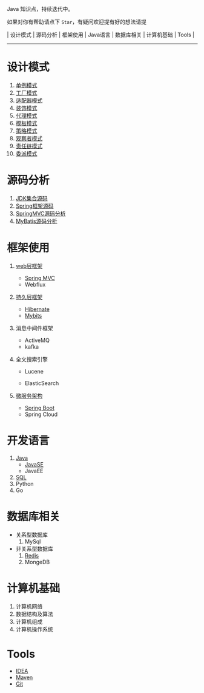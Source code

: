 
Java 知识点，持续迭代中。

如果对你有帮助请点下 `Star`，有疑问欢迎提有好的想法请提 

| 设计模式 | 源码分析 | 框架使用 | Java语言 | 数据库相关 | 计算机基础 | Tools |

----------

# 设计模式 #

1. [单例模式](./MD/设计模式/单例模式.md)
2. [工厂模式](./MD/设计模式/工厂模式.md)
3. [适配器模式](./MD/设计模式/适配器模式.md)
4. [装饰模式](./MD/设计模式/装饰模式.md)
5. [代理模式](./MD/设计模式/代理模式.md)
6. [模板模式](./MD/设计模式/模板模式.md)
7. [策略模式](./MD/设计模式/策略模式.md)
8. [观察者模式](./MD/设计模式/观察者模式.md)
9. [责任链模式](./MD/设计模式/责任链模式.md)
10. [委派模式](./MD/设计模式/委派模式.md)

# 源码分析 #

1. [JDK集合源码](./MD/源码分析/JDK集合源码.md)
2. [Spring框架源码](./MD/源码分析/Spring框架源码.md)
3. [SpringMVC源码分析](./MD/源码分析/SpringMVC框架源码.md)
3. [MyBatis源码分析](./MD/源码分析/Mybatis框架源码.md)

# 框架使用 #

1. [web层框架](./MD/框架使用/1.web层框架)
   * [Spring MVC](./MD/框架使用/1.web层框架/springMVC.md)
   * Webflux

2. [持久层框架](./MD/框架使用/2.持久层框架)
   * [Hibernate](./MD/框架使用/2.持久层框架/hibernate.md)
   * [Mybits](./MD/框架使用/2.持久层框架/mybatis.md)

3. 消息中间件框架
   * ActiveMQ
   * kafka

4. 全文搜索引擎

   * Lucene

   * ElasticSearch

5. [微服务架构](./MD微服务架构)

   * [Spring Boot](./MD/微服务架构/Springboot.md)
   * Spring Cloud

# 开发语言 #

1. [Java](./MD/Java语言)
	* [JavaSE](./MD/Java语言/JavaSE)	
	* JavaEE
2. [SQL](./MD/Java语言/SQL/SQL.md)
3. Python
4. Go

# 数据库相关 #

- 关系型数据库
  1. MySql
- 非关系型数据库
  1. [Redis](./MD/数据库相关/非关系型数据库/Redis.md)
  2. MongeDB

# 计算机基础 #

1. 计算机网络 
2. 数据结构及算法
3. 计算机组成  
4. 计算机操作系统  

# Tools #

- [IDEA](./MD/Tools/IDEA.md)
- [Maven](./MD/Tools/Maven.md)
- [Git](./MD/Tools/Git.md)



